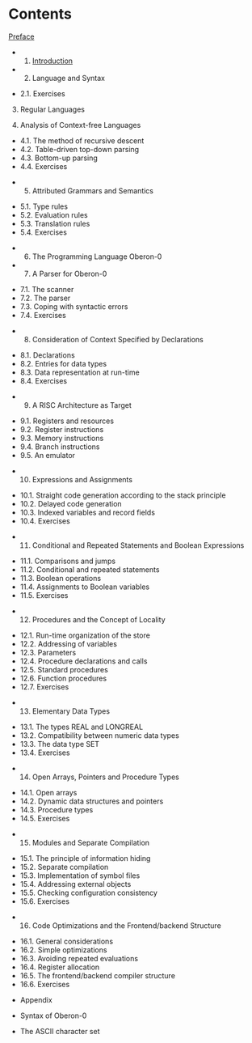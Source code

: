 # Contents

[Preface](Preface.md)

+ 1. [Introduction](1_Introduction.md)

+ 2. Language and Syntax
* 2.1. Exercises

3. Regular Languages

4. Analysis of Context-free Languages
* 4.1. The method of recursive descent
* 4.2. Table-driven top-down parsing
* 4.3. Bottom-up parsing
* 4.4. Exercises

+ 5. Attributed Grammars and Semantics
* 5.1. Type rules
* 5.2. Evaluation rules
* 5.3. Translation rules
* 5.4. Exercises

+ 6. The Programming Language Oberon-0

+ 7. A Parser for Oberon-0

* 7.1. The scanner
* 7.2. The parser
* 7.3. Coping with syntactic errors
* 7.4. Exercises

+ 8. Consideration of Context Specified by Declarations

* 8.1. Declarations
* 8.2. Entries for data types
* 8.3. Data representation at run-time
* 8.4. Exercises

+ 9. A RISC Architecture as Target
* 9.1. Registers and resources
* 9.2. Register instructions
* 9.3. Memory instructions
* 9.4. Branch instructions
* 9.5. An emulator

+ 10. Expressions and Assignments
* 10.1. Straight code generation according to the stack principle
* 10.2. Delayed code generation
* 10.3. Indexed variables and record fields
* 10.4. Exercises

+ 11. Conditional and Repeated Statements and Boolean Expressions
* 11.1. Comparisons and jumps
* 11.2. Conditional and repeated statements
* 11.3. Boolean operations
* 11.4. Assignments to Boolean variables
* 11.5. Exercises

+ 12. Procedures and the Concept of Locality
* 12.1. Run-time organization of the store
* 12.2. Addressing of variables
* 12.3. Parameters
* 12.4. Procedure declarations and calls
* 12.5. Standard procedures
* 12.6. Function procedures
* 12.7. Exercises

+ 13. Elementary Data Types
* 13.1. The types REAL and LONGREAL
* 13.2. Compatibility between numeric data types
* 13.3. The data type SET
* 13.4. Exercises

+ 14. Open Arrays, Pointers and Procedure Types
* 14.1. Open arrays
* 14.2. Dynamic data structures and pointers
* 14.3. Procedure types
* 14.5. Exercises

+ 15. Modules and Separate Compilation
* 15.1. The principle of information hiding
* 15.2. Separate compilation
* 15.3. Implementation of symbol files
* 15.4. Addressing external objects
* 15.5. Checking configuration consistency
* 15.6. Exercises

+ 16. Code Optimizations and the Frontend/backend Structure
* 16.1. General considerations
* 16.2. Simple optimizations
* 16.3. Avoiding repeated evaluations
* 16.4. Register allocation
* 16.5. The frontend/backend compiler structure
* 16.6. Exercises

+ Appendix

+ Syntax of Oberon-0

+ The ASCII character set
